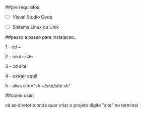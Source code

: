 ##pre requisitos:

- [ ] Visual Studio Code
- [ ] Sistema Linux ou Unix


##passo a passo para instalacao.

1 - cd ~

2 - mkdir site

3 - cd site

4 - extrair aqui!

5 - alias site="sh ~/site/site.sh"


##como usar:

vá ao diretorio onde quer criar o projeto
digite "site" no terminal


